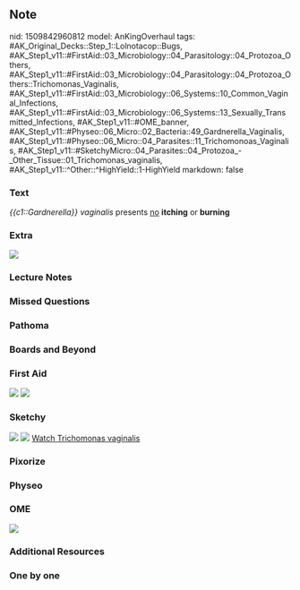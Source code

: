 ## Note
nid: 1509842960812
model: AnKingOverhaul
tags: #AK_Original_Decks::Step_1::Lolnotacop::Bugs, #AK_Step1_v11::#FirstAid::03_Microbiology::04_Parasitology::04_Protozoa_Others, #AK_Step1_v11::#FirstAid::03_Microbiology::04_Parasitology::04_Protozoa_Others::Trichomonas_Vaginalis, #AK_Step1_v11::#FirstAid::03_Microbiology::06_Systems::10_Common_Vaginal_Infections, #AK_Step1_v11::#FirstAid::03_Microbiology::06_Systems::13_Sexually_Transmitted_Infections, #AK_Step1_v11::#OME_banner, #AK_Step1_v11::#Physeo::06_Micro::02_Bacteria::49_Gardnerella_Vaginalis, #AK_Step1_v11::#Physeo::06_Micro::04_Parasites::11_Trichomonoas_Vaginalis, #AK_Step1_v11::#SketchyMicro::04_Parasites::04_Protozoa_-_Other_Tissue::01_Trichomonas_vaginalis, #AK_Step1_v11::^Other::^HighYield::1-HighYield
markdown: false

### Text
<i>{{c1::Gardnerella}} vaginalis</i> presents <u>no</u>
<b>itching</b> or <b>burning</b>

### Extra
<div><img src="paste-63329292779835.jpg"></div>

### Lecture Notes


### Missed Questions


### Pathoma


### Boards and Beyond


### First Aid
<img src="tmpwb9al0l4.png"> <img src="tmp38uvmv8_.png">

### Sketchy
<img src="paste-65133179043843.jpg"> <img src=
"paste-ec478617cefcff6098bb36dee8274231166ccfbd.png"> <a href=
"https://dashboard.sketchy.com/study/medical/courses/medical-microbiology/units/medical-microbiology-parasites/videos/medical-microbiology-parasites-protozoa-other-tissue-trichomonas-vaginalis?utm_source=anki&utm_medium=partnership&utm_campaign=february_update&utm_content=medical">
Watch Trichomonas vaginalis</a>

### Pixorize


### Physeo


### OME
<div class="ome-widget">
  <a href="https://onlinemeded.org?ref=anki"><img src=
  "_OME_AnkiFlashcards_General_4.png"></a>
</div>

### Additional Resources


### One by one

